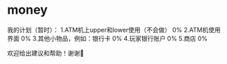 # money


我的计划（暂时）：
1.ATM机上upper和lower使用（不会做） 0%
2.ATM机使用界面 0%
3.其他小物品，例如：银行卡 0%
4.玩家银行账户 0%
5.商店 0%

欢迎给出建议和帮助！谢谢🤭
